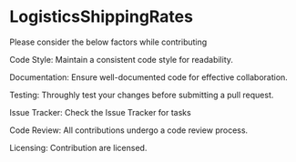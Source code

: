# LogisticsShippingRates
Please consider the below factors while contributing

Code Style:
Maintain a consistent code style for readability.

Documentation:
Ensure well-documented code for effective collaboration.

Testing:
Throughly test your changes before submitting a pull request.

Issue Tracker:
Check the Issue Tracker for tasks

Code Review:
All contributions undergo a code review process.

Licensing:
Contribution are licensed.
